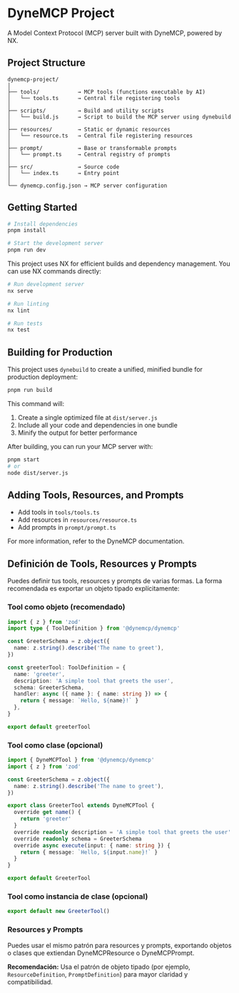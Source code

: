# DyneMCP Project

A Model Context Protocol (MCP) server built with DyneMCP, powered by NX.

## Project Structure

```
dynemcp-project/
│
├── tools/            → MCP tools (functions executable by AI)
│   └── tools.ts      → Central file registering tools
│
├── scripts/          → Build and utility scripts
│   └── build.js      → Script to build the MCP server using dynebuild
│
├── resources/        → Static or dynamic resources
│   └── resource.ts   → Central file registering resources
│
├── prompt/           → Base or transformable prompts
│   └── prompt.ts     → Central registry of prompts
│
├── src/              → Source code
│   └── index.ts      → Entry point
│
└── dynemcp.config.json → MCP server configuration
```

## Getting Started

```bash
# Install dependencies
pnpm install

# Start the development server
pnpm run dev
```

This project uses NX for efficient builds and dependency management. You can use NX commands directly:

```bash
# Run development server
nx serve

# Run linting
nx lint

# Run tests
nx test
```

## Building for Production

This project uses `dynebuild` to create a unified, minified bundle for production deployment:

```bash
pnpm run build
```

This command will:

1. Create a single optimized file at `dist/server.js`
2. Include all your code and dependencies in one bundle
3. Minify the output for better performance

After building, you can run your MCP server with:

```bash
pnpm start
# or
node dist/server.js
```

## Adding Tools, Resources, and Prompts

- Add tools in `tools/tools.ts`
- Add resources in `resources/resource.ts`
- Add prompts in `prompt/prompt.ts`

For more information, refer to the DyneMCP documentation.

## Definición de Tools, Resources y Prompts

Puedes definir tus tools, resources y prompts de varias formas. La forma recomendada es exportar un objeto tipado explícitamente:

### Tool como objeto (recomendado)

```ts
import { z } from 'zod'
import type { ToolDefinition } from '@dynemcp/dynemcp'

const GreeterSchema = z.object({
  name: z.string().describe('The name to greet'),
})

const greeterTool: ToolDefinition = {
  name: 'greeter',
  description: 'A simple tool that greets the user',
  schema: GreeterSchema,
  handler: async ({ name }: { name: string }) => {
    return { message: `Hello, ${name}!` }
  },
}

export default greeterTool
```

### Tool como clase (opcional)

```ts
import { DyneMCPTool } from '@dynemcp/dynemcp'
import { z } from 'zod'

const GreeterSchema = z.object({
  name: z.string().describe('The name to greet'),
})

export class GreeterTool extends DyneMCPTool {
  override get name() {
    return 'greeter'
  }
  override readonly description = 'A simple tool that greets the user'
  override readonly schema = GreeterSchema
  override async execute(input: { name: string }) {
    return { message: `Hello, ${input.name}!` }
  }
}

export default GreeterTool
```

### Tool como instancia de clase (opcional)

```ts
export default new GreeterTool()
```

### Resources y Prompts

Puedes usar el mismo patrón para resources y prompts, exportando objetos o clases que extiendan DyneMCPResource o DyneMCPPrompt.

**Recomendación:** Usa el patrón de objeto tipado (por ejemplo, `ResourceDefinition`, `PromptDefinition`) para mayor claridad y compatibilidad.
